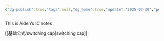 ```yaml
---
{"dg-publish":true,"tags":null,"dg_home":true,"update":"2025-07-30","permalink":"/基础公式/HOME PAGE/","dgPassFrontmatter":true}
---
```


This is Aiden‘s IC notes

[[基础公式/switching cap\|switching cap]]
